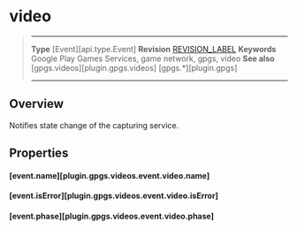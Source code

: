 # video

> --------------------- ------------------------------------------------------------------------------------------
> __Type__              [Event][api.type.Event]
> __Revision__          [REVISION_LABEL](REVISION_URL)
> __Keywords__          Google Play Games Services, game network, gpgs, video
> __See also__          [gpgs.videos][plugin.gpgs.videos]
>                       [gpgs.*][plugin.gpgs]
> --------------------- ------------------------------------------------------------------------------------------

## Overview

Notifies state change of the capturing service.

## Properties

#### [event.name][plugin.gpgs.videos.event.video.name]

#### [event.isError][plugin.gpgs.videos.event.video.isError]

#### [event.phase][plugin.gpgs.videos.event.video.phase]